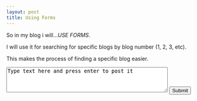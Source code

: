```yaml
---
layout: post
title: Using Forms
---
```

<p>So in my blog i will...<em>USE FORMS</em>.</p>

<p>I will use it for searching for specific blogs by blog number (1, 2, 3, etc).</p>
<p>This makes the process of finding a specific blog easier.</p>

<form>
<textarea rows="4" cols="50">
Type text here and press enter to post it
</textarea>
<input type="submit" value="Submit">
</form>
